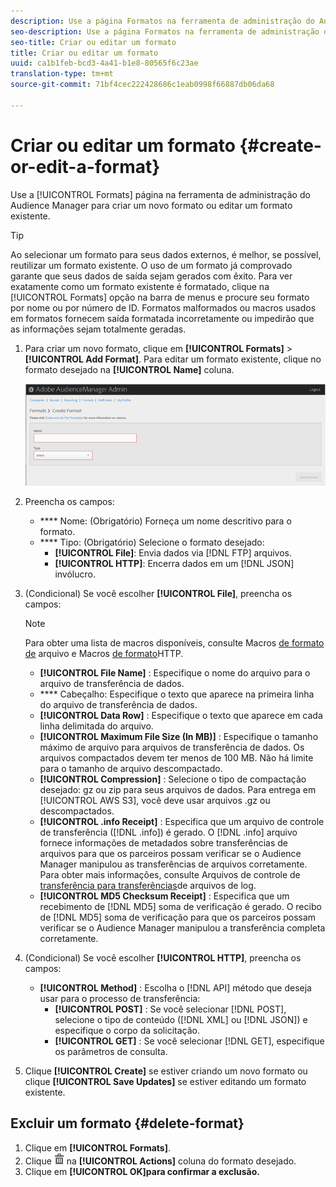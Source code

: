 ```yaml
---
description: Use a página Formatos na ferramenta de administração do Audience Manager para criar um novo formato ou editar um formato existente.
seo-description: Use a página Formatos na ferramenta de administração do Audience Manager para criar um novo formato ou editar um formato existente.
seo-title: Criar ou editar um formato
title: Criar ou editar um formato
uuid: ca1b1feb-bcd3-4a41-b1e8-80565f6c23ae
translation-type: tm+mt
source-git-commit: 71bf4cec222428686c1eab0998f66887db06da68

---
```



# Criar ou editar um formato {#create-or-edit-a-format}

Use a [!UICONTROL Formats] página na ferramenta de administração do Audience Manager para criar um novo formato ou editar um formato existente.

<!-- t_create_format.xml -->

>[!TIP]
>
>Ao selecionar um formato para seus dados externos, é melhor, se possível, reutilizar um formato existente. O uso de um formato já comprovado garante que seus dados de saída sejam gerados com êxito. Para ver exatamente como um formato existente é formatado, clique na [!UICONTROL Formats] opção na barra de menus e procure seu formato por nome ou por número de ID. Formatos malformados ou macros usados em formatos fornecem saída formatada incorretamente ou impedirão que as informações sejam totalmente geradas.

1. Para criar um novo formato, clique em **[!UICONTROL Formats]** &gt; **[!UICONTROL Add Format]**. Para editar um formato existente, clique no formato desejado na **[!UICONTROL Name]** coluna.

   ![](assets/create_format.png)

1. Preencha os campos:
   * **** Nome: (Obrigatório) Forneça um nome descritivo para o formato.
   * **** Tipo: (Obrigatório) Selecione o formato desejado:
      * **[!UICONTROL File]**: Envia dados via [!DNL FTP] arquivos.
      * **[!UICONTROL HTTP]**: Encerra dados em um [!DNL JSON] invólucro.

1. (Condicional) Se você escolher **[!UICONTROL File]**, preencha os campos:

   >[!NOTE]
   >
   >Para obter uma lista de macros disponíveis, consulte Macros [de formato de](../formats/file-formats.md#concept_A867101505074418A58DE325949E5089) arquivo e Macros [de formato](../formats/web-formats.md#reference_C392124A5F3F42E49F8AADDBA601ADFE)HTTP.

   * **[!UICONTROL File Name]** : Especifique o nome do arquivo para o arquivo de transferência de dados.
   * **** Cabeçalho: Especifique o texto que aparece na primeira linha do arquivo de transferência de dados.
   * **[!UICONTROL Data Row]** : Especifique o texto que aparece em cada linha delimitada do arquivo.
   * **[!UICONTROL Maximum File Size (In MB)]** : Especifique o tamanho máximo de arquivo para arquivos de transferência de dados. Os arquivos compactados devem ter menos de 100 MB. Não há limite para o tamanho de arquivo descompactado.
   * **[!UICONTROL Compression]** : Selecione o tipo de compactação desejado: gz ou zip para seus arquivos de dados. Para entrega em [!UICONTROL AWS S3], você deve usar arquivos .gz ou descompactados.
   * **[!UICONTROL .info Receipt]** : Especifica que um arquivo de controle de transferência ([!DNL .info]) é gerado. O [!DNL .info] arquivo fornece informações de metadados sobre transferências de arquivos para que os parceiros possam verificar se o Audience Manager manipulou as transferências de arquivos corretamente. Para obter mais informações, consulte Arquivos de controle de [transferência para transferências](https://marketing.adobe.com/resources/help/en_US/aam/c_s2s_add_transfer_control_files.html)de arquivos de log.
   * **[!UICONTROL MD5 Checksum Receipt]** : Especifica que um recebimento de [!DNL MD5] soma de verificação é gerado. O recibo de [!DNL MD5] soma de verificação para que os parceiros possam verificar se o Audience Manager manipulou a transferência completa corretamente.

1. (Condicional) Se você escolher **[!UICONTROL HTTP]**, preencha os campos:

   * **[!UICONTROL Method]** : Escolha o [!DNL API] método que deseja usar para o processo de transferência:
      * **[!UICONTROL POST]** : Se você selecionar [!DNL POST], selecione o tipo de conteúdo ([!DNL XML] ou [!DNL JSON]) e especifique o corpo da solicitação.
      * **[!UICONTROL GET]** : Se você selecionar [!DNL GET], especifique os parâmetros de consulta.

1. Clique **[!UICONTROL Create]** se estiver criando um novo formato ou clique **[!UICONTROL Save Updates]** se estiver editando um formato existente.

## Excluir um formato {#delete-format}

1. Clique em **[!UICONTROL Formats]**.
2. Clique ![](assets/icon_delete.png) na **[!UICONTROL Actions]** coluna do formato desejado.
3. Clique em **[!UICONTROL OK]para confirmar a exclusão.**
